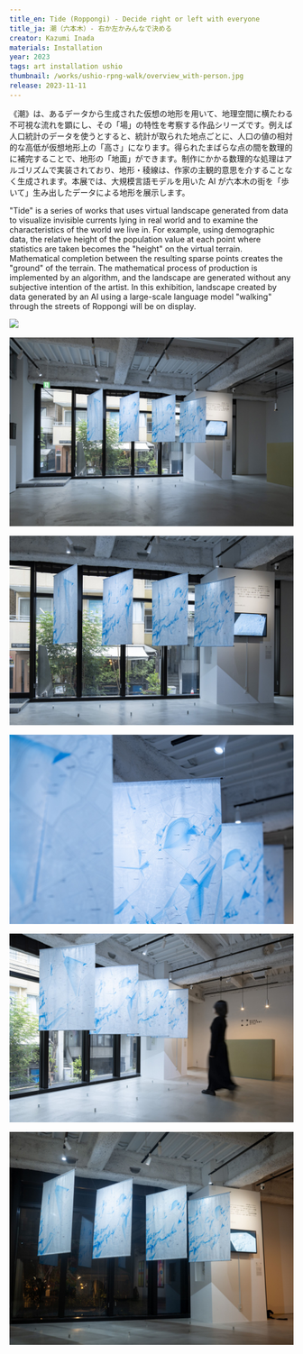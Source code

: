 ```yaml
---
title_en: Tide (Roppongi) - Decide right or left with everyone
title_ja: 潮（六本木）- 右か左かみんなで決める
creator: Kazumi Inada
materials: Installation
year: 2023
tags: art installation ushio
thumbnail: /works/ushio-rpng-walk/overview_with-person.jpg
release: 2023-11-11
---
```


《潮》は、あるデータから生成された仮想の地形を用いて、地理空間に横たわる不可視な流れを顕にし、その「場」の特性を考察する作品シリーズです。例えば人口統計のデータを使うとすると、統計が取られた地点ごとに、人口の値の相対的な高低が仮想地形上の「高さ」になります。得られたまばらな点の間を数理的に補完することで、地形の「地面」ができます。制作にかかる数理的な処理はアルゴリズムで実装されており、地形・稜線は、作家の主観的意思を介することなく生成されます。本展では、大規模言語モデルを用いた AI が六本木の街を「歩いて」生み出したデータによる地形を展示します。

"Tide" is a series of works that uses virtual landscape generated from data to visualize invisible currents lying in real world and to examine the characteristics of the world we live in. For example, using demographic data, the relative height of the population value at each point where statistics are taken becomes the "height" on the virtual terrain. Mathematical completion between the resulting sparse points creates the "ground" of the terrain. The mathematical process of production is implemented by an algorithm, and the landscape are generated without any subjective intention of the artist. In this exhibition, landscape created by data generated by an AI using a large-scale language model "walking" through the streets of Roppongi will be on display.

[![](https://i.ytimg.com/vi/LahJq1f8aZc/maxresdefault.jpg)](https://www.youtube.com/watch?v=LahJq1f8aZc)

![](/works/ushio-rpng-walk/wide.jpg)

![](/works/ushio-rpng-walk/overview.jpg)

![](/works/ushio-rpng-walk/focus_top.jpg)

![](/works/ushio-rpng-walk/overview_with-person.jpg)

![](/works/ushio-rpng-walk/overview_night.jpg)
